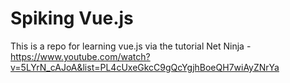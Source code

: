 # Spiking Vue.js

This is a repo for learning vue.js via the tutorial Net Ninja - https://www.youtube.com/watch?v=5LYrN_cAJoA&list=PL4cUxeGkcC9gQcYgjhBoeQH7wiAyZNrYa
